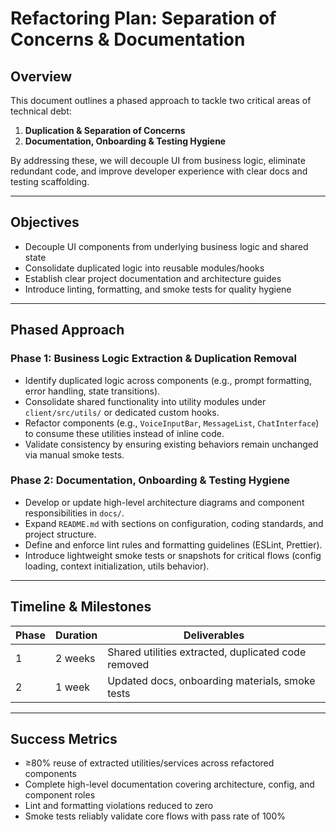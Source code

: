 # Refactoring Plan: Separation of Concerns & Documentation

## Overview
This document outlines a phased approach to tackle two critical areas of technical debt:

1. **Duplication & Separation of Concerns**  
2. **Documentation, Onboarding & Testing Hygiene**  

By addressing these, we will decouple UI from business logic, eliminate redundant code, and improve developer experience with clear docs and testing scaffolding.

---

## Objectives

- Decouple UI components from underlying business logic and shared state  
- Consolidate duplicated logic into reusable modules/hooks  
- Establish clear project documentation and architecture guides  
- Introduce linting, formatting, and smoke tests for quality hygiene

---

## Phased Approach

### Phase 1: Business Logic Extraction & Duplication Removal

- Identify duplicated logic across components (e.g., prompt formatting, error handling, state transitions).
- Consolidate shared functionality into utility modules under `client/src/utils/` or dedicated custom hooks.
- Refactor components (e.g., `VoiceInputBar`, `MessageList`, `ChatInterface`) to consume these utilities instead of inline code.
- Validate consistency by ensuring existing behaviors remain unchanged via manual smoke tests.

### Phase 2: Documentation, Onboarding & Testing Hygiene

- Develop or update high-level architecture diagrams and component responsibilities in `docs/`.
- Expand `README.md` with sections on configuration, coding standards, and project structure.
- Define and enforce lint rules and formatting guidelines (ESLint, Prettier).
- Introduce lightweight smoke tests or snapshots for critical flows (config loading, context initialization, utils behavior).

---

## Timeline & Milestones

| Phase | Duration | Deliverables |
|-------|----------|--------------|
| 1     | 2 weeks  | Shared utilities extracted, duplicated code removed |
| 2     | 1 week   | Updated docs, onboarding materials, smoke tests |

---

## Success Metrics

- ≥80% reuse of extracted utilities/services across refactored components  
- Complete high-level documentation covering architecture, config, and component roles  
- Lint and formatting violations reduced to zero  
- Smoke tests reliably validate core flows with pass rate of 100%
